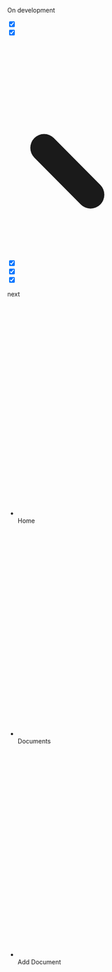 
On development

</div>


<div class="relative w-16 h-16 bg-green-400 rounded-full flex items-center justify-center">
  <input type="checkbox" checked="checked" class="checkbox checkbox-xl appearance-none focus:outline-none hover:cursor-pointer" />
  <div class="absolute -top-2 -left-2 w-20 h-20 border-4 border-pink-500 rounded-full"></div>
</div>








<div class="relative w-16 h-16 bg-green-400 rounded-full flex items-center justify-center">
  <input type="checkbox" checked class="hidden peer" />
  <svg class="w-10 h-10 text-white peer-checked:scale-100 scale-0 transition-transform duration-200" 
       viewBox="0 0 24 24" 
       fill="none" 
       xmlns="http://www.w3.org/2000/svg">
    <path d="M4 12L10 18L20 6" 
          stroke="currentColor" 
          stroke-width="3" 
          stroke-linecap="round"
          stroke-linejoin="round">
      <animate attributeName="stroke-dasharray" 
               from="0,24" 
               to="24,24" 
               dur="0.3s" 
               fill="freeze" />
    </path>
  </svg>
  <div class="absolute -top-2 -left-2 w-20 h-20 border-4 border-green-500 rounded-full animate-pulse"></div>
</div>






<div class="relative w-8 h-8 bg-[#ddeb82] rounded-full flex items-center justify-center">
  <input type="checkbox" checked="checked" class="checkbox checkbox-sm bg-[#ddeb82] appearance-none focus:outline-none hover:cursor-pointer border-none" />
  <div class="absolute top-0 left- w-8 h-8 border-8 border-[#ddeb82] rounded-full pointer-events-none"></div>
</div>





<div class="relative w-10 h-10 bg-[#ddeb82] rounded-full flex items-center justify-center">
  <input type="checkbox" checked class="checkbox checkbox-xl bg-[#ddeb82] appearance-none focus:outline-none hover:cursor-pointer border-none" />
  <div class="absolute top-0 left-0 w-10 h-10 border-[8px] border-[#ddeb82] rounded-full pointer-events-none"></div>
</div>











<div class="relative w-12 h-12 bg-[#ddeb82] rounded-full flex items-center justify-center">
  <input type="checkbox" checked class="checkbox checkbox-xl bg-[#ddeb82] appearance-none focus:outline-none hover:cursor-pointer border-none" />
  <div class="absolute top-0 left-0 w-12 h-12 border-[10px] border-[#ddeb82] rounded-full pointer-events-none"></div>
</div>

next



<div class="breadcrumbs text-sm">
  <ul>
    <li>
      <a>
        <svg
          xmlns="http://www.w3.org/2000/svg"
          fill="none"
          viewBox="0 0 24 24"
          class="h-4 w-4 stroke-current">
          <path
            stroke-linecap="round"
            stroke-linejoin="round"
            stroke-width="2"
            d="M3 7v10a2 2 0 002 2h14a2 2 0 002-2V9a2 2 0 00-2-2h-6l-2-2H5a2 2 0 00-2 2z"></path>
        </svg>
        Home
      </a>
    </li>
    <li>
      <a>
        <svg
          xmlns="http://www.w3.org/2000/svg"
          fill="none"
          viewBox="0 0 24 24"
          class="h-4 w-4 stroke-current">
          <path
            stroke-linecap="round"
            stroke-linejoin="round"
            stroke-width="2"
            d="M3 7v10a2 2 0 002 2h14a2 2 0 002-2V9a2 2 0 00-2-2h-6l-2-2H5a2 2 0 00-2 2z"></path>
        </svg>
        Documents
      </a>
    </li>
    <li>
      <span class="inline-flex items-center gap-2">
        <svg
          xmlns="http://www.w3.org/2000/svg"
          fill="none"
          viewBox="0 0 24 24"
          class="h-4 w-4 stroke-current">
          <path
            stroke-linecap="round"
            stroke-linejoin="round"
            stroke-width="2"
            d="M9 13h6m-3-3v6m5 5H7a2 2 0 01-2-2V5a2 2 0 012-2h5.586a1 1 0 01.707.293l5.414 5.414a1 1 0 01.293.707V19a2 2 0 01-2 2z"></path>
        </svg>
        Add Document
      </span>
    </li>
  </ul>
</div>